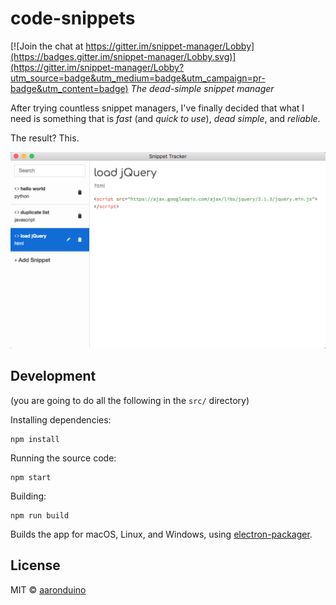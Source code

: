 # code-snippets

[![Join the chat at https://gitter.im/snippet-manager/Lobby](https://badges.gitter.im/snippet-manager/Lobby.svg)](https://gitter.im/snippet-manager/Lobby?utm_source=badge&utm_medium=badge&utm_campaign=pr-badge&utm_content=badge)
_The dead-simple snippet manager_

After trying countless snippet managers, I've finally decided that what I need is something that is _fast_ (and _quick to use_), _dead simple_, and _reliable_.

The result? This.

![screenshot](https://raw.githubusercontent.com/aaronduino/snippet-manager/master/screenshot.png)

## Development
(you are going to do all the following in the `src/` directory)


Installing dependencies:
```
npm install
```

Running the source code:
```
npm start
```

Building:
```
npm run build
```

Builds the app for macOS, Linux, and Windows, using [electron-packager](https://github.com/electron-userland/electron-packager).


## License

MIT © [aaronduino](http://aaronduino.github.io/code_snippets)
